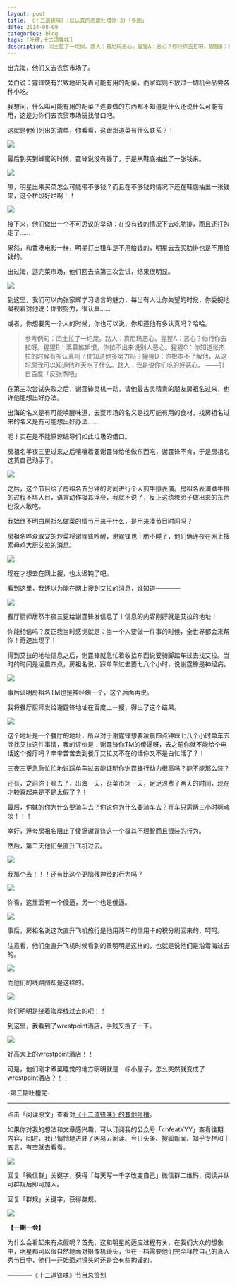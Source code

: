 ```yaml
---
layout: post
title: 《十二道锋味》:以认真的态度吐槽你(3)「多图」
date: 2014-08-09
categories: blog
tags: [吐槽,十二道锋味]
description: 闰土拉了一坨屎。路人：真尼玛恶心。猩猩A：恶心？你行你去拉呀。猩猩B：羡慕嫉妒恨，你拉不出来说别人恶心。猩猩C：你知道张杰拉的时候有多认真吗？你知道他多努力吗？猩猩D：你根本不了解他，从这坨屎我可以知道他昨天吃了什么。路人：我是说你们吃的好恶心。 ——引自百度「反张杰吧」
---
```



出完海，他们又去农贸市场了。

旁白说：霆锋饶有兴致地研究着可能有用的配菜，而家辉则不放过一切机会品尝各种小吃。

我想问，什么叫可能有用的配菜？连要做的东西都不知道是什么还说什么可能有用，这是为你们去农贸市场玩找借口吧。

这就是他们列出的清单，你看看，这跟那道菜有什么联系？！

![](http://cnfeat.qiniudn.com/Image-2014-08-07-00-06-06.jpg)

最后到买到蜂蜜的时候，霆锋说没有钱了，于是从鞋底抽出了一张钱来。

![](http://cnfeat.qiniudn.com/Image-2014-08-07-00-10-12.jpg)

嚓，明星出来买菜怎么可能带不够钱？而且在不够钱的情况下还在鞋底抽出一张钱来，这个桥段好烂啊！！

![](http://cnfeat.qiniudn.com/Image-2014-08-07-00-14-26.jpg)

接下来，他们做出一个不可思议的举动：在没有钱的情况下去吃肋排，而且还打包走了……

果然，和香港电影一样，明星打出租车是不用给钱的，明星去去买肋排也是不用给钱的。

出过海，逛完菜市场，他们回去搞第三次尝试，结果很明显。

![](http://cnfeat.qiniudn.com/Image-2014-08-07-13-16-35.jpg)

到这里，我们可以向张家辉学习语言的魅力，每当有人让你失望的时候，你委婉地凝视着对他说：你很努力，很认真……

或者，你想要黑一个人的时候，你也可以说，你知道他有多认真吗？哈哈。

>参考例句：闰土拉了一坨屎。路人：真尼玛恶心。猩猩A：恶心？你行你去拉呀。猩猩B：羡慕嫉妒恨，你拉不出来说别人恶心。猩猩C：你知道张杰拉的时候有多认真吗？你知道他多努力吗？猩猩D：你根本不了解他，从这坨屎我可以知道他昨天吃了什么。路人：我是说你们吃的好恶心。 ——引自百度「反张杰吧」


在第三次尝试失败之后，谢霆锋灵机一动，请他最古灵精贵的朋友房祖名过来，也许他能想出好办法。

出海的名义是有可能唤醒味道，去菜市场的名义是找可能有用的食材，找房祖名过来的名义是有可能想出好办法……

呃！实在是不能原谅编导们如此垃圾的借口。

房祖名半夜三更过来之后嚷嚷着要谢霆锋给他做东西吃，谢霆锋不肯，于是房祖名这货自己动手了。

![](http://cnfeat.qiniudn.com/Image-2014-08-07-13-30-40.jpg)

之后，这个节目给了房祖名五分钟的时间进行个人煎牛排表演。房祖名表演煮牛排的过程不堪入目，语言动作极其浮夸，我就不说了，反正这纨绔弟子做出来的东西也没人敢吃。

我始终不明白房祖名做菜的情节用来干什么，是用来凑节目时间吗？

房祖名哗众取宠的炒菜将谢霆锋吵醒，谢霆锋也干脆不睡了，他们俩连夜在网上搜索母鸡大厨艾拉的消息。

![](http://cnfeat.qiniudn.com/Image-2014-08-07-13-45-23.jpg)

现在才想去在网上搜，也太迟钝了吧。

看到这里，我还以为能在网上搜到艾拉的消息，谁知道————

![](http://cnfeat.qiniudn.com/Image-2014-08-07-13-47-13.jpg)

餐厅厨师居然半夜三更给谢霆锋发信息了！信息的内容刚好就是艾拉的地址！

你能相信吗？反正我当时感觉就是：当一个人要做一件事的时候，全世界都会来帮你！奇迹出现了！

得到艾拉的地址信息之后，谢霆锋就急忙着收拾东西说要骑脚踏车过去找艾拉。当时的时间是凌晨四点，房祖名说，踩单车过去要七八个小时，说谢霆锋是神经病。

![](http://cnfeat.qiniudn.com/Image-2014-08-07-13-53-16.jpg)

事后证明房祖名TM也是神经病一个，这个后面再说。

我将餐厅厨师发给谢霆锋地址在百度上一搜，得出了这个结果。

![](http://cnfeat.qiniudn.com/Image-2014-08-07-14-00-48.jpg)

这个地址是一个餐厅的地址，所以对于谢霆锋想要凌晨四点钟踩七八个小时单车去寻找艾拉这件事情，我的评价是：谢霆锋你TM的傻逼呀，去之前你就不能给个电话这个餐厅吗？辛辛苦苦去到餐厅艾拉又不在的话你又不是白忙活了？！

三夜三更急急忙忙地说踩单车过去能证明你谢霆锋行动力很高吗？能不能那么装？

还有，之前你干嘛去了，出海一天，逛菜市场一天，足足浪费了两天的时间，现在才较真起来是不是太假了？！

最后，你妹的你为什么要骑车去？你说你为什么要骑车去？开车只需两三小时啊魂淡！！！

幸好，浮夸房祖名阻止了傻逼谢霆锋这一个极其不理智而且很装的行为。

然后，第二天他们坐直升飞机过去。

![](http://cnfeat.qiniudn.com/Image-2014-08-07-14-10-25.jpg)

我那个去！！！还有比这个更脑残神经的行为吗？

![](http://cnfeat.qiniudn.com/Image-2014-08-07-14-15-21.jpg)

你看，这里面有一个傻逼，另一个也是傻逼。

![](http://cnfeat.qiniudn.com/Image-2014-08-07-14-17-01.jpg)

事后，房祖名说这次直升飞机旅行是他用两年的信用卡的积分刷回来的，呵呵。

注意看，他们坐直升飞机时候看到的景明明是这样的，也就是说他们是沿着海过去的。

![](http://cnfeat.qiniudn.com/Image-2014-08-07-14-22-34.jpg)

而他们的线路图却是这样的。

![](http://cnfeat.qiniudn.com/Image-2014-08-07-14-24-29.jpg)

你们明明是绕着海岸线过去的吧！！

到这里，我看到了wrestpoint酒店，手贱又搜了一下。

![](http://cnfeat.qiniudn.com/Image-2014-08-07-14-28-40.jpg)

好高大上的wrestpoint酒店！！

可是，他们刚才煮菜睡觉的地方明明就是一栋小屋子，怎么突然就变成了wrestpoint酒店？！！



-第三期吐槽完-


----

点击「阅读原文」查看对[《十二道锋味》的其他吐槽](http://movie.douban.com/subject/25864150/comments)。

如果你对我的想法和文章感兴趣，可以订阅我的公众号「cnfeatYYY」查看往期内容，同时，我已悄悄地进驻了网易云阅读、今日头条、搜狐新闻、知乎专栏和十五言，有空就去看看。


![](http://cnfeat.qiniudn.com/mHDSX.png)

回复「微信群」关键字，获得「每天写一千字改变自己」微信群二维码，阅读并认可群规后即可加入。

回复「群规」关键字，获得群规。

![](http://cnfeat.qiniudn.com/signitrue-2014-07-11.png)

**【一期一会】**

为什么会看起来有点假呢？首先，这和明星的适应过程有关，在我们大众的想象中，明星都可以很自然地面对摄像机镜头，但在一档需要他们完全释放自己的真人秀节目中，他们一开始面对镜头时还是会有些拘谨的。

————《十二道锋味》节目总策划
